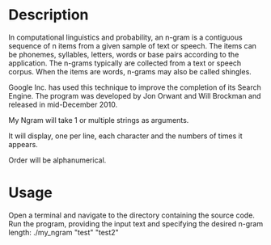 # Description
In computational linguistics and probability, an n-gram is a contiguous sequence of n items from a given sample of text or speech. The items can be phonemes, syllables, letters, words or base pairs according to the application. The n-grams typically are collected from a text or speech corpus. When the items are words, n-grams may also be called shingles.

Google Inc. has used this technique to improve the completion of its Search Engine. The program was developed by Jon Orwant and Will Brockman and released in mid-December 2010.

My Ngram will take 1 or multiple strings as arguments.

It will display, one per line, each character and the numbers of times it appears.

Order will be alphanumerical.

# Usage
Open a terminal and navigate to the directory containing the source code.
Run the program, providing the input text and specifying the desired n-gram length:
./my_ngram "test" "test2"
